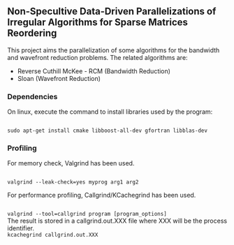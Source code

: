 ## Non-Specultive Data-Driven Parallelizations of Irregular Algorithms for Sparse Matrices Reordering

This project aims the parallelization of some algorithms for the bandwidth and wavefront reduction problems. 
The related algorithms are:
* Reverse Cuthill McKee - RCM (Bandwidth Reduction)
* Sloan (Wavefront Reduction)

### Dependencies
On linux, execute the command to install libraries used by the program:

<code>
sudo apt-get install cmake libboost-all-dev gfortran libblas-dev
</code>

### Profiling
For memory check, Valgrind has been used.

<code>
valgrind --leak-check=yes myprog arg1 arg2
</code>

For performance profiling, Callgrind/KCachegrind has been used.

<code>
valgrind --tool=callgrind program [program_options]
</code>
The result is stored in a callgrind.out.XXX file where XXX will be the process identifier. 

<code>
kcachegrind callgrind.out.XXX
</code>
